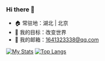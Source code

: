 ### Hi there 👋

- 🏠 常驻地：湖北 | 北京
- 🎯 我的目标：改变世界
- 📧 我的邮箱：1641323338@qq.com


[![My Stats](https://github-readme-stats.vercel.app/api?username=huanghaozi&show_icons=true)](https://github.com/X-varywow)
[![Top Langs](https://github-readme-stats.vercel.app/api/top-langs/?username=huanghaozi&layout=compact)](https://github.com/X-varywow)
